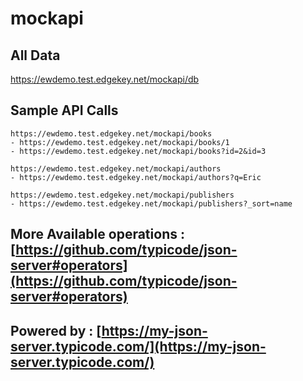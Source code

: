 # mockapi

## All Data
https://ewdemo.test.edgekey.net/mockapi/db

## Sample API Calls
```
https://ewdemo.test.edgekey.net/mockapi/books
- https://ewdemo.test.edgekey.net/mockapi/books/1
- https://ewdemo.test.edgekey.net/mockapi/books?id=2&id=3

https://ewdemo.test.edgekey.net/mockapi/authors
- https://ewdemo.test.edgekey.net/mockapi/authors?q=Eric

https://ewdemo.test.edgekey.net/mockapi/publishers
- https://ewdemo.test.edgekey.net/mockapi/publishers?_sort=name
```
## More Available operations : [https://github.com/typicode/json-server#operators](https://github.com/typicode/json-server#operators)

## Powered by : [https://my-json-server.typicode.com/](https://my-json-server.typicode.com/)
